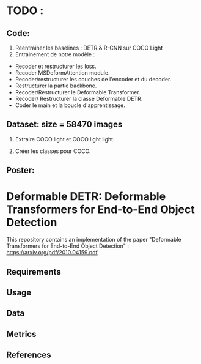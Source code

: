 # TODO :
## Code:
1. Reentrainer les baselines : DETR & R-CNN sur COCO Light
2. Entrainement de notre modèle :
  * Recoder et restructurer les loss.
  * Recoder MSDeformAttention module.
  * Recoder/restructurer les couches de l'encoder et du decoder.
  * Restructurer la partie backbone.
  * Recoder/Restructurer le Deformable Transformer.
  * Recoder/ Restructurer la classe Deformable DETR.
  * Coder le main et la boucle d'apprentissage.


## Dataset: size = 58470 images

1. Extraire COCO light et COCO light light.

2. Créer les classes pour COCO.


## Poster:


# Deformable DETR: Deformable Transformers for End-to-End Object Detection


This repository contains an implementation of the paper "Deformable Transformers for End-to-End Object Detection" : https://arxiv.org/pdf/2010.04159.pdf 


## Requirements

## Usage 

## Data 

## Metrics

## References
